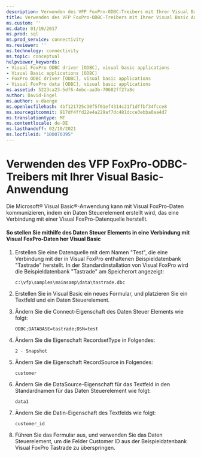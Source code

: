 ```yaml
---
description: Verwenden des VFP FoxPro-ODBC-Treibers mit Ihrer Visual Basic-Anwendung
title: Verwenden des VFP FoxPro-ODBC-Treibers mit Ihrer Visual Basic Anwendung | Microsoft-Dokumentation
ms.custom: ''
ms.date: 01/19/2017
ms.prod: sql
ms.prod_service: connectivity
ms.reviewer: ''
ms.technology: connectivity
ms.topic: conceptual
helpviewer_keywords:
- Visual FoxPro ODBC driver [ODBC], visual basic applications
- Visual Basic applications [ODBC]
- FoxPro ODBC driver [ODBC], visual basic applications
- Visual FoxPro data [ODBC], visual basic applications
ms.assetid: 5223ca23-5df6-4ebc-aa3b-70682ff27a8c
author: David-Engel
ms.author: v-daenge
ms.openlocfilehash: 4bf121725c30f5f01ef4314c21f1dffbf34fcce8
ms.sourcegitcommit: 917df4ffd22e4a229af7dc481dcce3ebba0aa4d7
ms.translationtype: MT
ms.contentlocale: de-DE
ms.lasthandoff: 02/10/2021
ms.locfileid: "100070395"
---
```

# <a name="using-the-vfp-foxpro-odbc-driver-with-your-visual-basic-application"></a>Verwenden des VFP FoxPro-ODBC-Treibers mit Ihrer Visual Basic-Anwendung
Die Microsoft® Visual Basic®-Anwendung kann mit Visual FoxPro-Daten kommunizieren, indem ein Daten Steuerelement erstellt wird, das eine Verbindung mit einer Visual FoxPro-Datenquelle herstellt.  
  
#### <a name="to-connect-to-visual-foxpro-data-using-the-data-control-in-visual-basic"></a>So stellen Sie mithilfe des Daten Steuer Elements in eine Verbindung mit Visual FoxPro-Daten her Visual Basic  
  
1.  Erstellen Sie eine Datenquelle mit dem Namen "Test", die eine Verbindung mit der in Visual FoxPro enthaltenen Beispieldatenbank "Tastrade" herstellt. In der Standardinstallation von Visual FoxPro wird die Beispieldatenbank "Tastrade" am Speicherort angezeigt:  
  
    ```  
    c:\vfp\samples\mainsamp\data\tastrade.dbc  
    ```  
  
2.  Erstellen Sie in Visual Basic ein neues Formular, und platzieren Sie ein Textfeld und ein Daten Steuerelement.  
  
3.  Ändern Sie die Connect-Eigenschaft des Daten Steuer Elements wie folgt:  
  
    ```  
    ODBC;DATABASE=tastrade;DSN=test  
    ```  
  
4.  Ändern Sie die Eigenschaft RecordsetType in Folgendes:  
  
    ```  
    2 - Snapshot  
    ```  
  
5.  Ändern Sie die Eigenschaft RecordSource in Folgendes:  
  
    ```  
    customer  
    ```  
  
6.  Ändern Sie die DataSource-Eigenschaft für das Textfeld in den Standardnamen für das Daten Steuerelement wie folgt:  
  
    ```  
    data1  
    ```  
  
7.  Ändern Sie die Datin-Eigenschaft des Textfelds wie folgt:  
  
    ```  
    customer_id  
    ```  
  
8.  Führen Sie das Formular aus, und verwenden Sie das Daten Steuerelement, um die Felder Customer ID aus der Beispieldatenbank Visual FoxPro Tastrade zu überspringen.
